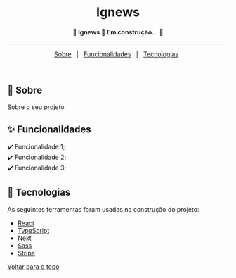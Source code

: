 <!--<div align="center" id="top"> 
  <img src="./.github/app.gif" alt="Ignews" />

  &#xa0;

  <!-- <a href="https://ignews.netlify.com">Demo</a> -->
<!--</div> -->

<h1 align="center">Ignews</h1>

<!-- Status -->

<h4 align="center"> 
	🚧  Ignews 🚀 Em construção...  🚧
</h4> 

<hr>

<p align="center">
  <a href="#dart-sobre">Sobre</a> &#xa0; | &#xa0; 
  <a href="#sparkles-funcionalidades">Funcionalidades</a> &#xa0; | &#xa0;
  <a href="#rocket-tecnologias">Tecnologias</a> &#xa0;
</p>

<br>

## :dart: Sobre ##

Sobre o seu projeto

## :sparkles: Funcionalidades ##

:heavy_check_mark: Funcionalidade 1;\
:heavy_check_mark: Funcionalidade 2;\
:heavy_check_mark: Funcionalidade 3;

## :rocket: Tecnologias ##

As seguintes ferramentas foram usadas na construção do projeto:

- [React](https://pt-br.reactjs.org/)
- [TypeScript](https://www.typescriptlang.org/)
- [Next](https://nextjs.org/)
- [Sass](https://sass-lang.com/)
- [Stripe](https://stripe.com/br)


<a href="#top">Voltar para o topo</a>

